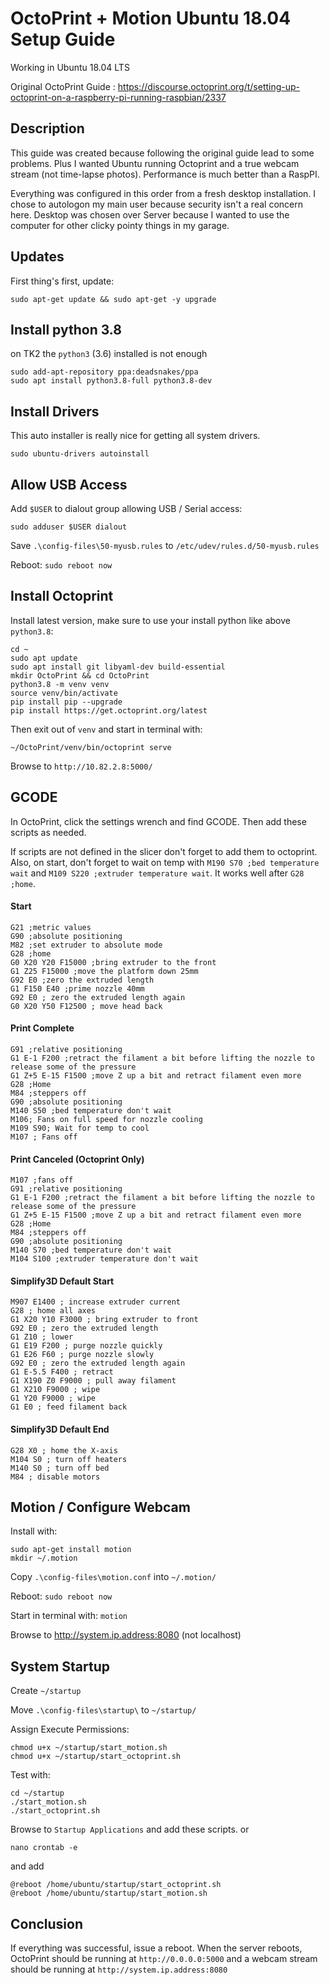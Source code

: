 # OctoPrint + Motion Ubuntu 18.04 Setup Guide

Working in Ubuntu 18.04 LTS

Original OctoPrint Guide : https://discourse.octoprint.org/t/setting-up-octoprint-on-a-raspberry-pi-running-raspbian/2337

## Description

This guide was created because following the original guide lead to some problems. Plus I wanted Ubuntu running Octoprint and a true webcam stream (not time-lapse photos). Performance is much better than a RaspPI.

Everything was configured in this order from a fresh desktop installation.
I chose to autologon my main user because security isn't a real concern here.
Desktop was chosen over Server because I wanted to use the computer for other clicky pointy things in my garage.

## Updates

First thing's first, update:

```
sudo apt-get update && sudo apt-get -y upgrade
```
## Install python 3.8
on TK2 the `python3` (3.6) installed is not enough
```
sudo add-apt-repository ppa:deadsnakes/ppa
sudo apt install python3.8-full python3.8-dev

```

## Install Drivers

This auto installer is really nice for getting all system drivers.

```
sudo ubuntu-drivers autoinstall
```

## Allow USB Access

Add `$USER` to dialout group allowing USB / Serial access:

```
sudo adduser $USER dialout
```

Save `.\config-files\50-myusb.rules` to `/etc/udev/rules.d/50-myusb.rules`

Reboot: `sudo reboot now`

## Install Octoprint

Install latest version, make sure to use your install python like above `python3.8`:

```
cd ~
sudo apt update
sudo apt install git libyaml-dev build-essential
mkdir OctoPrint && cd OctoPrint
python3.8 -m venv venv
source venv/bin/activate
pip install pip --upgrade
pip install https://get.octoprint.org/latest
```

Then exit out of `venv` and start in terminal with:

```
~/OctoPrint/venv/bin/octoprint serve
```

Browse to `http://10.82.2.8:5000/`

## GCODE

In OctoPrint, click the settings wrench and find GCODE. Then add these scripts as needed.

If scripts are not defined in the slicer don't forget to add them to octoprint. Also, on start,
don't forget to wait on temp with `M190 S70 ;bed temperature wait` and `M109 S220 ;extruder temperature wait`.
It works well after `G28 ;home`.

#### Start

```
G21 ;metric values
G90 ;absolute positioning
M82 ;set extruder to absolute mode
G28 ;home
G0 X20 Y20 F15000 ;bring extruder to the front
G1 Z25 F15000 ;move the platform down 25mm
G92 E0 ;zero the extruded length
G1 F150 E40 ;prime nozzle 40mm
G92 E0 ; zero the extruded length again
G0 X20 Y50 F12500 ; move head back
```

#### Print Complete

```
G91 ;relative positioning
G1 E-1 F200 ;retract the filament a bit before lifting the nozzle to release some of the pressure
G1 Z+5 E-15 F1500 ;move Z up a bit and retract filament even more
G28 ;Home
M84 ;steppers off
G90 ;absolute positioning
M140 S50 ;bed temperature don't wait
M106; Fans on full speed for nozzle cooling
M109 S90; Wait for temp to cool 
M107 ; Fans off
```

#### Print Canceled (Octoprint Only)

```
M107 ;fans off
G91 ;relative positioning
G1 E-1 F200 ;retract the filament a bit before lifting the nozzle to release some of the pressure
G1 Z+5 E-15 F1500 ;move Z up a bit and retract filament even more
G28 ;Home
M84 ;steppers off
G90 ;absolute positioning
M140 S70 ;bed temperature don't wait
M104 S100 ;extruder temperature don't wait
```

#### Simplify3D Default Start

```
M907 E1400 ; increase extruder current
G28 ; home all axes
G1 X20 Y10 F3000 ; bring extruder to front
G92 E0 ; zero the extruded length
G1 Z10 ; lower
G1 E19 F200 ; purge nozzle quickly
G1 E26 F60 ; purge nozzle slowly
G92 E0 ; zero the extruded length again
G1 E-5.5 F400 ; retract
G1 X190 Z0 F9000 ; pull away filament
G1 X210 F9000 ; wipe
G1 Y20 F9000 ; wipe
G1 E0 ; feed filament back
```

#### Simplify3D Default End

```
G28 X0 ; home the X-axis
M104 S0 ; turn off heaters
M140 S0 ; turn off bed
M84 ; disable motors
```

## Motion / Configure Webcam

Install with:

```
sudo apt-get install motion
mkdir ~/.motion
```

Copy `.\config-files\motion.conf` into `~/.motion/`

Reboot: `sudo reboot now`

Start in terminal with: `motion`

Browse to http://system.ip.address:8080 (not localhost)

## System Startup

Create `~/startup`

Move `.\config-files\startup\` to `~/startup/`

Assign Execute Permissions:

```
chmod u+x ~/startup/start_motion.sh
chmod u+x ~/startup/start_octoprint.sh
```

Test with:

```
cd ~/startup
./start_motion.sh
./start_octoprint.sh
```

Browse to `Startup Applications` and add these scripts. or
```
nano crontab -e
```
and add
```
@reboot /home/ubuntu/startup/start_octoprint.sh
@reboot /home/ubuntu/startup/start_motion.sh
```

## Conclusion

If everything was successful, issue a reboot. When the server reboots, OctoPrint should be running at `http://0.0.0.0:5000` and a webcam stream should be running at `http://system.ip.address:8080`


